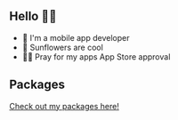 ## Hello 👋🏻

- 🔮 I'm a mobile app developer
- 🌻 Sunflowers are cool
- 🙏🏻 Pray for my apps App Store approval

## Packages

[Check out my packages here!](https://www.npmjs.com/~nickolans)

<!--
**Nickolans/nickolans** is a ✨ _special_ ✨ repository because its `README.md` (this file) appears on your GitHub profile.

Here are some ideas to get you started:

- 🔭 I’m currently working on ...
- 🌱 I’m currently learning ...
- 👯 I’m looking to collaborate on ...
- 🤔 I’m looking for help with ...
- 💬 Ask me about ...
- 📫 How to reach me: ...
- 😄 Pronouns: ...
- ⚡ Fun fact: ...
-->
